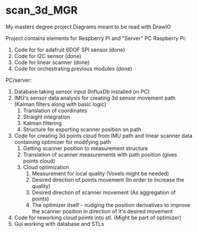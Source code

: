 # scan_3d_MGR
My masters degree project
Diagrams meant to be read with DrawIO

Project contains elements for Respberry Pi and "Server" PC
Raspberry Pi:
1. Code for for adafruit 6DOF SPI sensor (done)
2. Code for I2C sensor (done)
3. Code for linear scanner (done)
4. Code for orchestrating previous modules (done)

PC/server:
1. Database taking sensor input (InfluxDb installed on PC)
2. IMU's sensor data analysis for creating 3d sensor movement path (Kalman filters along with basic logic)
   1. Translation of coordinates
   2. Straight integration
   3. Kalman filtering
   4. Structure for exporting scanner position on path 
3. Code for creating 3d points cloud from IMU path and linear scanner data containing optimizer for modifying path
   1. Getting scanner position to measurement structure
   2. Translation of scanner measurements with path position (gives points cloud)
   3. Cloud optimization
      1. Measurement for local quality (Voxels might be needed)
      2. Desired direction of points movement (In order to increase the quality)
      3. Desired direction of scanner movement (As aggregation of points)
      4. The optimizer itself - nudging the position derivatives to improve the scanner position 
         in direction of it's desired movement
4. Code for reworking cloud points into stl. (Might be part of optimizer)
5. Gui working with database and STLs

